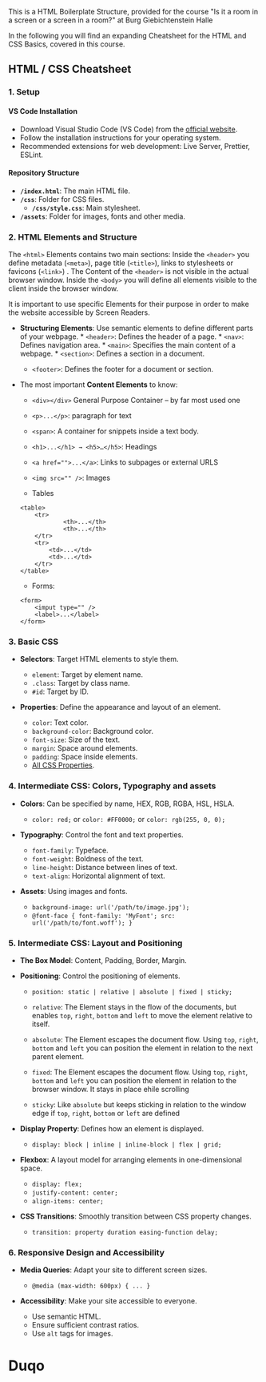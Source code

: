 This is a HTML Boilerplate Structure, provided for the course "Is it a room in a screen or a screen in a room?" at Burg Giebichtenstein Halle

In the following you will find an expanding Cheatsheet for the HTML and CSS Basics, covered in this course.

## HTML / CSS Cheatsheet

### 1\. **Setup**

#### VS Code Installation

*   Download Visual Studio Code (VS Code) from the [official website](https://code.visualstudio.com/).
*   Follow the installation instructions for your operating system.
*   Recommended extensions for web development: Live Server, Prettier, ESLint.

#### Repository Structure

*   **`/index.html`**: The main HTML file.
*   **`/css`**: Folder for CSS files.
    *   **`/css/style.css`**: Main stylesheet.
*   **`/assets`**: Folder for images, fonts and other media.

### 2\. **HTML Elements and Structure**

The `<html>` Elements contains two main sections:
Inside the `<header>` you define metadata (`<meta>`), page title (`<title>`), links to stylesheets or favicons (`<link>`) . The Content of the `<header>` is not visible in the actual browser window.
Inside the `<body>` you will define all elements visible to the client inside the browser window.

It is important to use specific Elements for their purpose in order to make the website accessible by Screen Readers.

*   **Structuring Elements**: Use semantic elements to define different parts of your webpage.
    	* `<header>`: Defines the header of a page.
    	* `<nav>`: Defines navigation area.
    	* `<main>`: Specifies the main content of a webpage.
    	* `<section>`: Defines a section in a document.
   	* `<footer>`: Defines the footer for a document or section.

*  The most important **Content Elements** to know:
	* `<div></div>` General Purpose Container – by far most used one
	* `<p>...</p>`: paragraph for text
 	* `<span>`: A container for snippets inside a text body.
	* `<h1>...</h1> → <h5>…</h5>`: Headings
	* `<a href="">...</a>`: Links to subpages or external URLS
	* `<img src="" />`: Images

	* Tables
	```
	<table>
   		<tr>
    			<th>...</th>
    			<th>...</th>
  		</tr>
		<tr>
			<td>...</td>
			<td>...</td>
		</tr>
	</table>
	```
	* Forms:
	```
	<form>
		<imput type="" />
		<label>...</label>
	</form>
	```

### 3\. **Basic CSS**

*   **Selectors**: Target HTML elements to style them.
    *   `element`: Target by element name.
    *   `.class`: Target by class name.
    *   `#id`: Target by ID.
      
*   **Properties**: Define the appearance and layout of an element.
    *   `color`: Text color.
    *   `background-color`: Background color.
    *   `font-size`: Size of the text.
    *   `margin`: Space around elements.
    *   `padding`: Space inside elements.
    *   [All CSS Properties](https://www.w3schools.com/cssref/index.php).

### 4\. **Intermediate CSS: Colors, Typography and assets**

*   **Colors**: Can be specified by name, HEX, RGB, RGBA, HSL, HSLA.
    *   `color: red;` or `color: #FF0000;` or `color: rgb(255, 0, 0);`
      
*   **Typography**: Control the font and text properties.
    *   `font-family`: Typeface.
    *   `font-weight`: Boldness of the text.
    *   `line-height`: Distance between lines of text.
    *   `text-align`: Horizontal alignment of text.
      
*   **Assets**: Using images and fonts.
    *   `background-image: url('/path/to/image.jpg');`
    *   `@font-face { font-family: 'MyFont'; src: url('/path/to/font.woff'); }`

### 5\. **Intermediate CSS: Layout and Positioning**

*   **The Box Model**: Content, Padding, Border, Margin.
*   **Positioning**: Control the positioning of elements.
    *   `position: static | relative | absolute | fixed | sticky;`
        
    *   `relative`: The Element stays in the flow of the documents, but enables `top`, `right`, `bottom` and `left` to move the element relative to itself.
    *   `absolute`: The Element escapes the document flow. Using `top`, `right`, `bottom` and `left` you can position the element in relation to the next parent element.
      
    *   `fixed`: The Element escapes the document flow. Using `top`, `right`, `bottom` and `left` you can position the element in relation to the browser window. It stays in place ehile scrolling
    *   `sticky`: Like `absolute` but keeps sticking in relation to the window edge if `top`, `right`, `bottom` or `left` are defined
      
*   **Display Property**: Defines how an element is displayed.
    *   `display: block | inline | inline-block | flex | grid;`
      
*   **Flexbox**: A layout model for arranging elements in one-dimensional space.
    *   `display: flex;`
    *   `justify-content: center;`
    *   `align-items: center;`
      
*   **CSS Transitions**: Smoothly transition between CSS property changes.
    *   `transition: property duration easing-function delay;`

### 6\. **Responsive Design and Accessibility**

*   **Media Queries**: Adapt your site to different screen sizes.
    *   `@media (max-width: 600px) { ... }`
      
*   **Accessibility**: Make your site accessible to everyone.
    *   Use semantic HTML.
    *   Ensure sufficient contrast ratios.
    *   Use `alt` tags for images.
# Duqo
